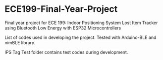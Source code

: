 # ECE199-Final-Year-Project
Final year project for ECE 199: Indoor Positioning System Lost Item Tracker using Bluetooth Low Energy with ESP32 Microcontrollers

List of codes used in developing the project. Tested with Arduino-BLE and nimBLE library.

IPS Tag Test folder contains test codes during development.
